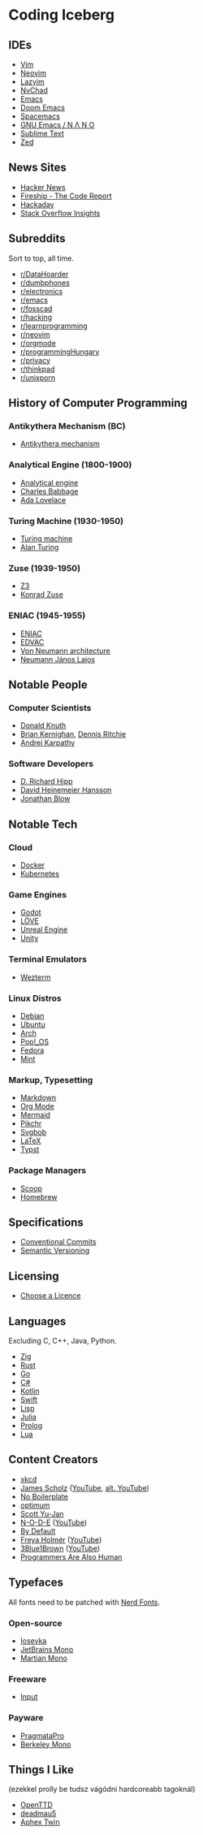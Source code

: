 # Coding Iceberg

## IDEs

- [Vim](https://www.vim.org/)
- [Neovim](https://neovim.io/)
- [Lazyim](https://www.lazyvim.org/)
- [NvChad](https://nvchad.com/)
- [Emacs](https://www.gnu.org/software/emacs/)
- [Doom Emacs](https://github.com/doomemacs/doomemacs)
- [Spacemacs](https://www.spacemacs.org/)
- [GNU Emacs / N Λ N O](https://github.com/rougier/nano-emacs)
- [Sublime Text](https://www.sublimetext.com/)
- [Zed](https://zed.dev/)

## News Sites

- [Hacker News](https://news.ycombinator.com/)
- [Fireship - The Code Report](https://www.youtube.com/playlist?list=PL0vfts4VzfNjnYhJMfTulea5McZbQLM7G)
- [Hackaday](https://hackaday.com/)
- [Stack Overflow Insights](https://survey.stackoverflow.co/)

## Subreddits

Sort to top, all time.

- [r/DataHoarder](https://www.reddit.com/r/DataHoarder/)
- [r/dumbphones](https://www.reddit.com/r/dumbphones/)
- [r/electronics](https://www.reddit.com/r/electronics/)
- [r/emacs](https://www.reddit.com/r/emacs/)
- [r/fosscad](https://www.reddit.com/r/fosscad/)
- [r/hacking](https://www.reddit.com/r/hacking/top/?t=all)
- [r/learnprogramming](https://www.reddit.com/r/learnprogramming/)
- [r/neovim](https://www.reddit.com/r/neovim/)
- [r/orgmode](https://www.reddit.com/r/orgmode/)
- [r/programmingHungary](https://www.reddit.com/r/programmingHungary/)
- [r/privacy](https://www.reddit.com/r/privacy/)
- [r/thinkpad](https://www.reddit.com/r/thinkpad/)
- [r/unixporn](https://www.reddit.com/r/unixporn/)

## History of Computer Programming

### Antikythera Mechanism (BC)

- [Antikythera mechanism](https://en.wikipedia.org/wiki/Antikythera_mechanism)

### Analytical Engine (1800-1900)

- [Analytical engine](https://en.wikipedia.org/wiki/Analytical_engine)
- [Charles Babbage](https://en.wikipedia.org/wiki/Charles_Babbage)
- [Ada Lovelace](https://en.wikipedia.org/wiki/Ada_Lovelace)

### Turing Machine (1930-1950)

- [Turing machine](https://en.wikipedia.org/wiki/Turing_machine)
- [Alan Turing](https://en.wikipedia.org/wiki/Alan_Turing)

### Zuse (1939-1950)

- [Z3](https://en.wikipedia.org/wiki/Z3_(computer))
- [Konrad Zuse](https://en.wikipedia.org/wiki/Konrad_Zuse)

### ENIAC (1945-1955)

- [ENIAC](https://en.wikipedia.org/wiki/ENIAC)
- [EDVAC](https://en.wikipedia.org/wiki/EDVAC)
- [Von Neumann architecture](https://en.wikipedia.org/wiki/Von_Neumann_architecture)
- [Neumann János Lajos](https://en.wikipedia.org/wiki/John_von_Neumann)

## Notable People

### Computer Scientists

- [Donald Knuth](https://cs.stanford.edu/~knuth/)
- [Brian Kernighan](https://www.cs.princeton.edu/~bwk/), [Dennis Ritchie](https://www.bell-labs.com/usr/dmr/www/)
- [Andrej Karpathy](https://karpathy.ai/)

### Software Developers

- [D. Richard Hipp](https://www.hwaci.com/drh/index.html)
- [David Heinemeier Hansson](https://dhh.dk/)
- [Jonathan Blow](http://number-none.com/blow/)

## Notable Tech

### Cloud

- [Docker](https://www.docker.com/)
- [Kubernetes](https://kubernetes.io/)

### Game Engines

- [Godot](https://godotengine.org/)
- [LÖVE](https://www.love2d.org/)
- [Unreal Engine](https://www.unrealengine.com/en-US)
- [Unity](https://unity.com/)

### Terminal Emulators

- [Wezterm](https://wezfurlong.org/wezterm/index.html)

### Linux Distros

- [Debian](https://www.debian.org/)
- [Ubuntu](https://ubuntu.com/)
- [Arch](https://archlinux.org/)
- [Pop!_OS](https://pop.system76.com/)
- [Fedora](https://fedoraproject.org/)
- [Mint](https://www.linuxmint.com/)

### Markup, Typesetting

- [Markdown](https://en.wikipedia.org/wiki/Markdown)
- [Org Mode](https://orgmode.org/)
- [Mermaid](https://mermaid.js.org/)
- [Pikchr](https://pikchr.org/home/doc/trunk/homepage.md)
- [Svgbob](https://ivanceras.github.io/svgbob/)
- [LaTeX](https://www.latex-project.org/)
- [Typst](https://typst.app/)

### Package Managers

- [Scoop](https://scoop.sh/#/)
- [Homebrew](https://brew.sh/)

## Specifications

- [Conventional Commits](https://www.conventionalcommits.org/en/v1.0.0/)
- [Semantic Versioning](https://semver.org/)

## Licensing

- [Choose a Licence](https://choosealicense.com/)

## Languages

Excluding C, C++, Java, Python.

- [Zig](https://ziglang.org/)
- [Rust](https://www.rust-lang.org/)
- [Go](https://go.dev/)
- [C#](https://dotnet.microsoft.com/en-us/languages/csharp)
- [Kotlin](https://kotlinlang.org/)
- [Swift](https://www.swift.org/)
- [Lisp](https://en.wikipedia.org/wiki/Lisp_(programming_language))
- [Julia](https://julialang.org/)
- [Prolog](https://en.wikipedia.org/wiki/Prolog)
- [Lua](https://www.lua.org/)

## Content Creators

- [xkcd](https://xkcd.com/)
- [James Scholz](https://jvscholz.com/) ([YouTube](https://www.youtube.com/@jvscholz/videos), [alt. YouTube](https://www.youtube.com/@JamesScholz))
- [No Boilerplate](https://www.youtube.com/@NoBoilerplate)
- [optimum](https://www.youtube.com/@optimumtech/videos)
- [Scott Yu-Jan](https://www.youtube.com/@ScottYuJan/videos)
- [N-O-D-E](https://n-o-d-e.net/) ([YouTube](https://www.youtube.com/@NODEtv))
- [By Default](https://www.youtube.com/@VideosByDefault)
- [Freya Holmér](https://www.acegikmo.com/) ([YouTube](https://www.youtube.com/@acegikmo))
- [3Blue1Brown](https://www.3blue1brown.com/) ([YouTube](https://www.youtube.com/@3blue1brown))
- [Programmers Are Also Human](https://www.youtube.com/@programmersarealsohuman5909)

## Typefaces

All fonts need to be patched with [Nerd Fonts](https://www.nerdfonts.com/).

### Open-source

- [Iosevka](https://typeof.net/Iosevka/)
- [JetBrains Mono](https://www.jetbrains.com/lp/mono/)
- [Martian Mono](https://evilmartians.com/products/martian-mono)

### Freeware

- [Input](https://input.djr.com/)

### Payware

- [PragmataPro](https://fsd.it/shop/fonts/pragmatapro/)
- [Berkeley Mono](https://berkeleygraphics.com/typefaces/berkeley-mono/)

## Things I Like

(ezekkel prolly be tudsz vágódni hardcoreabb tagoknál)

- [OpenTTD](https://www.openttd.org/)
- [deadmau5](https://deadmau5.com/)
- [Aphex Twin](https://aphextwin.warp.net/)
